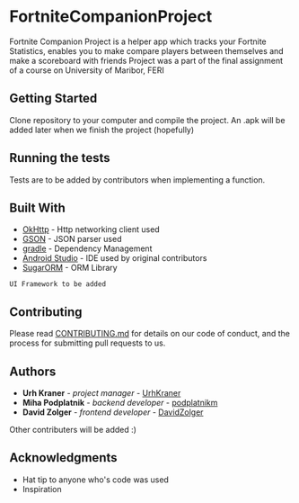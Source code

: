 # FortniteCompanionProject
Fortnite Companion Project is a helper app which tracks your Fortnite Statistics, enables you to make compare players between themselves and make a scoreboard with friends
Project was a part of the final assignment of a course on University of Maribor, FERI

## Getting Started
Clone repository to your computer and compile the project. An .apk will be added later when we finish the project (hopefully)

## Running the tests
Tests are to be added by contributors when implementing a function.

## Built With

* [OkHttp](http://square.github.io/okhttp/) - Http networking client used
* [GSON](https://github.com/google/gson) - JSON parser used
* [gradle](https://gradle.org/) - Dependency Management
* [Android Studio](https://developer.android.com/studio/index.html) - IDE used by original contributors
* [SugarORM](http://satyan.github.io/sugar/) - ORM Library
```
UI Framework to be added
```
## Contributing

Please read [CONTRIBUTING.md](CONTRIBUTING.md) for details on our code of conduct, and the process for submitting pull requests to us.

## Authors

* **Urh Kraner** - *project manager* - [UrhKraner](https://github.com/UrhKraner)
* **Miha Podplatnik** - *backend developer* - [podplatnikm](https://github.com/podplatnikm)
* **David Zolger** - *frontend developer* - [DavidZolger](https://github.com/DavidZolger)

Other contributers will be added :)

## Acknowledgments

* Hat tip to anyone who's code was used
* Inspiration

